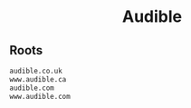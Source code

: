


<h1 align="center">Audible</h1>  


## Roots


```html
audible.co.uk
www.audible.ca
audible.com
www.audible.com
```  

<br>
